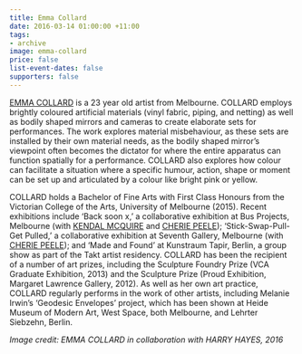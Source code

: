 ```yaml
---
title: Emma Collard
date: 2016-03-14 01:00:00 +11:00
tags:
- archive
image: emma-collard
price: false
list-event-dates: false
supporters: false
---
```


<!-- https://thesubstation.org.au/show/emma-collard/ -->

[EMMA COLLARD](http://cargocollective.com/emmacollard/) is a 23 year old artist from Melbourne. COLLARD employs brightly coloured artificial materials (vinyl fabric, piping, and netting) as well as bodily shaped mirrors and cameras to create elaborate sets for performances. The work explores material misbehaviour, as these sets are installed by their own material needs, as the bodily shaped mirror’s viewpoint often becomes the dictator for where the entire apparatus can function spatially for a performance. COLLARD also explores how colour can facilitate a situation where a specific humour, action, shape or moment can be set up and articulated by a colour like bright pink or yellow.

COLLARD holds a Bachelor of Fine Arts with First Class Honours from the Victorian College of the Arts, University of Melbourne (2015). Recent exhibitions include ‘Back soon x,’ a collaborative exhibition at Bus Projects, Melbourne (with [KENDAL MCQUIRE](https://vimeo.com/113991715) and [CHERIE PEELE](http://cheriepeele.com/cheriepeele/HOME.html)); ‘Stick-Swap-Pull-Get Pulled,’ a collaborative exhibition at Seventh Gallery, Melbourne (with [CHERIE PEELE](http://cheriepeele.com/cheriepeele/HOME.html)); and ‘Made and Found’ at Kunstraum Tapir, Berlin, a group show as part of the Takt artist residency. COLLARD has been the recipient of a number of art prizes, including the Sculpture Foundry Prize (VCA Graduate Exhibition, 2013) and the Sculpture Prize (Proud Exhibition, Margaret Lawrence Gallery, 2012). As well as her own art practice, COLLARD regularly performs in the work of other artists, including Melanie Irwin’s ‘Geodesic Envelopes’ project, which has been shown at Heide Museum of Modern Art, West Space, both Melbourne, and Lehrter Siebzehn, Berlin.

_Image credit: EMMA COLLARD in collaboration with HARRY HAYES, 2016_
